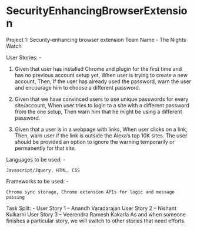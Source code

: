 # SecurityEnhancingBrowserExtension

Project 1: Security-enhancing browser extension
Team Name - The Nights Watch

User Stories: -

1.	Given that user has installed Chrome and plugin for the first time and has no previous account setup yet,
	When user is trying to create a new account, 
	Then, If the user has already used the password, warn the user and encourage him to choose a different password.

2.	Given that we have convinced users to use unique passwords for every site/account,
	When user tries to login to a site with a different password from the one setup,
	Then warn him that he might be using a different password.

3.	Given that a user is in a webpage with links,
	When user clicks on a link,
	Then, warn user if the link is outside the Alexa’s top 10K sites. The user should be provided an option to ignore the warning temporarily or permanently for that site.



Languages to be used: -

	Javascript/Jquery, HTML, CSS	


Frameworks to be used: -

	Chrome sync storage, Chrome extension APIs for logic and message passing



Task Split: -
User Story 1 – Anandh Varadarajan
User Story 2 – Nishant Kulkarni
User Story 3 – Veerendra Ramesh Kakarla
As and when someone finishes a particular story, we will switch to other stories that need efforts.

